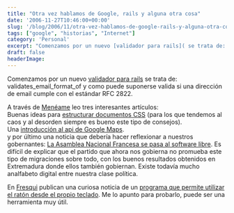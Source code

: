 ```yaml
---
title: "Otra vez hablamos de Google, rails y alguna otra cosa"
date: '2006-11-27T10:46:00+00:00'
slug: '/blog/2006/11/otra-vez-hablamos-de-google-rails-y-alguna-otra-cosa'
tags: ["google", "historias", "Internet"]
category: 'Personal'
excerpt: "Comenzamos por un nuevo [validador para rails]( se trata de: validates\_email\_format\_of y como puede suponerse valida si una direc..."
draft: false
headerImage: 
---
```

Comenzamos por un nuevo [validador para rails](http://www.agilewebdevelopment.com/plugins/validates_email_format_of) se trata de: validates\_email\_format\_of y como puede suponerse valida si una dirección de email cumple con el estándar RFC 2822.

A través de [Menéame](http://www.meneame.com) leo tres interesantes artículos:  
Buenas ideas para [estructurar documentos CSS](http://friendlybit.com/css/how-to-structure-large-css-files/) (para los que tendemos al caos y al desorden siempre es bueno este tipo de consejos).  
Una [introducción al api de Google Maps](http://www.lapuebladecastro.com/tecnologia/programacion/google_maps/index.html).  
y por último una noticia que debería hacer reflexionar a nuestros gobernantes: [La Asamblea Nacional Francesa se pasa al software libre](http://softlibre.barrapunto.com/softlibre/06/11/24/133257.shtml). Es difícil de explicar que el partido que ahora nos gobierna no promueba este tipo de migraciones sobre todo, con los buenos resultados obtenidos en Extremadura donde ellos también gobiernan. Existe todavía mucho analfabeto digital entre nuestra clase política.

En [Fresqui](http://tec.fresqui.com/) publican una curiosa noticia de un [programa que permite utilizar el ratón desde el propio teclado](http://www.lifehacker.com/software/mouser/hack-attack-operate-your-mouse-with-your-keyboard-212816.php). Me lo apunto para probarlo, puede ser una herramienta muy útil.

